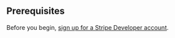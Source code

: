 ## Prerequisites

Before you begin, [sign up for a Stripe Developer account](https://dashboard.stripe.com/register).
